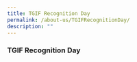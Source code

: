 ```yaml
---
title: TGIF Recognition Day
permalink: /about-us/TGIFRecognitionDay/
description: ""
---
```

### TGIF Recognition Day